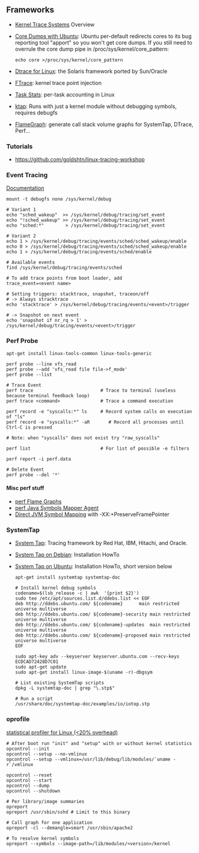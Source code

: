 ## Frameworks

-   [Kernel Trace Systems](http://elinux.org/Kernel_Trace_Systems)
    Overview
-   [Core Dumps with Ubuntu](http://askubuntu.com/questions/148536/how-to-enable-sigquit-core-dumps-with-apport):
    Ubuntu per-default redirects cores to its bug reporting tool
    "apport" so you won't get core dumps. If you still need to overrule
    the core dump pipe in /proc/sys/kernel/core\_pattern:

        echo core >/proc/sys/kernel/core_pattern 

-   [Dtrace for Linux](http://dtrace.org/blogs/ahl/2011/10/05/dtrace-for-linux-2):
    the Solaris framework ported by Sun/Oracle
-   [FTrace](https://burzalodowa.wordpress.com/2013/07/09/linux-kernel-tracing/):
    kernel trace point injection
-   [Task Stats](http://www.mjmwired.net/kernel/Documentation/accounting/taskstats.txt):
    per-task accounting in Linux
-   [ktap](http://www.ktap.org): Runs with just a kernel module without
    debugging symbols, requires debugfs
-   [FlameGraph](https://github.com/brendangregg/FlameGraph): generate
    call stack volume graphs for SystemTap, DTrace, Perf...
    
### Tutorials

- https://github.com/goldshtn/linux-tracing-workshop

### Event Tracing

[Documentation](https://www.kernel.org/doc/Documentation/trace/events.txt)

    mount -t debugfs none /sys/kernel/debug

    # Variant 1
    echo "sched_wakeup"  >> /sys/kernel/debug/tracing/set_event
    echo "!sched_wakeup" >> /sys/kernel/debug/tracing/set_event
    echo "sched:*"        > /sys/kernel/debug/tracing/set_event

    # Variant 2
    echo 1 > /sys/kernel/debug/tracing/events/sched/sched_wakeup/enable
    echo 0 > /sys/kernel/debug/tracing/events/sched/sched_wakeup/enable
    echo 1 > /sys/kernel/debug/tracing/events/sched/enable

    # Available events
    find /sys/kernel/debug/tracing/events/sched

    # To add trace points from boot loader, add
    trace_event=<event name>

    # Setting triggers: stacktrace, snapshot, traceon/off
    # -> Always stracktrace
    echo 'stacktrace' > /sys/kernel/debug/tracing/events/<event>/trigger

    # -> Snapshot on next event
    echo 'snapshot if nr_rq > 1' > /sys/kernel/debug/tracing/events/<event>/trigger

### Perf Probe

    apt-get install linux-tools-common linux-tools-generic

    perf probe --line vfs_read
    perf probe --add 'vfs_read file file->f_mode'
    perf probe --list

    # Trace Event
    perf trace                         # Trace to terminal (useless because terminal feedback loop)
    perf trace <command>               # Trace a command execution

    perf record -e "syscalls:*" ls     # Record system calls on execution of "ls"
    perf record -e "syscalls:*" -aR       # Record all processes until Ctrl-C is pressed

    # Note: when "syscalls" does not exist try "raw_syscalls"

    perf list                          # For list of possible -e filters

    perf report -i perf.data

    # Delete Event
    perf probe --del '*'

#### Misc perf stuff

-   [perf Flame Graphs](http://www.brendangregg.com/FlameGraphs/cpuflamegraphs.html)
-   [perf Java Symbols Mapper Agent](https://github.com/jrudolph/perf-map-agent)
-   [Direct JVM Symbol Mapping](http://techblog.netflix.com/2015/07/java-in-flames.html)
    with -XX:+PreserveFramePointer

### SystemTap

-   [System Tap](http://sourceware.org/systemtap/index.html): Tracing
    framework by Red Hat, IBM, Hitachi, and Oracle.
-   [System Tap on Debian](http://sourceware.org/systemtap/wiki/SystemtapOnDebian#head-81631b554b54f056056424eb4895912b67225b17):
    Installation HowTo
-   [System Tap on Ubuntu](https://wiki.ubuntu.com/Kernel/Systemtap):
    Installation HowTo, short version below

        apt-get install systemtap systemtap-doc

        # Install kernel debug symbols
        codename=$(lsb_release -c | awk  '{print $2}')
        sudo tee /etc/apt/sources.list.d/ddebs.list << EOF
        deb http://ddebs.ubuntu.com/ ${codename}      main restricted universe multiverse
        deb http://ddebs.ubuntu.com/ ${codename}-security main restricted universe multiverse
        deb http://ddebs.ubuntu.com/ ${codename}-updates  main restricted universe multiverse
        deb http://ddebs.ubuntu.com/ ${codename}-proposed main restricted universe multiverse
        EOF

        sudo apt-key adv --keyserver keyserver.ubuntu.com --recv-keys ECDCAD72428D7C01
        sudo apt-get update
        sudo apt-get install linux-image-$(uname -r)-dbgsym

        # List existing SystemTap scripts
        dpkg -L systemtap-doc | grep "\.stp$"

        # Run a script
        /usr/share/doc/systemtap-doc/examples/io/iotop.stp

### oprofile

[statistical profiler for Linux (\<20% overhead)](http://oprofile.sourceforge.net/about/)

    # After boot run "init" and "setup" with or without kernel statistics
    opcontrol --init
    opcontrol --setup --no-vmlinux  
    opcontrol --setup --vmlinux=/usr/lib/debug/lib/modules/`uname -r`/vmlinux

    opcontrol --reset
    opcontrol --start
    opcontrol --dump
    opcontrol --shutdown

    # Per library/image summaries
    opreport
    opreport /usr/sbin/sshd # Limit to this binary

    # Call graph for one application
    opreport -cl --demangle=smart /usr/sbin/apache2

    # To resolve kernel symbols
    opreport --symbols --image-path=/lib/modules/<version>/kernel
